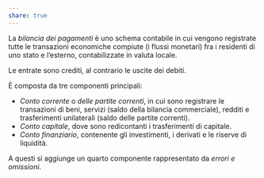 ```yaml
---
share: true
---
```

La *bilancia dei pagamenti* è uno schema contabile in cui vengono registrate tutte le transazioni economiche compiute (i flussi monetari) fra i residenti di uno stato e l’esterno, contabilizzate in valuta locale.

Le entrate sono crediti, al contrario le uscite dei debiti.

È composta da tre componenti principali:
- *Conto corrente* o *delle partite correnti*, in cui sono registrare le transazioni di beni, servizi (saldo della bilancia commerciale), redditi e trasferimenti unilaterali (saldo delle partite correnti).
- *Conto capitale*, dove sono redicontanti i trasferimenti di capitale.
- *Conto finanziario*, contenente gli investimenti, i derivati e le riserve di liquidità.

A questi si aggiunge un quarto componente rappresentato da *errori e omissioni*.